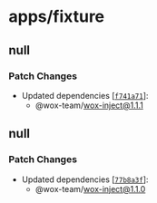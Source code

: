 # apps/fixture

## null

### Patch Changes

- Updated dependencies [[`f741a71`](https://github.com/wox-team/wox-inject/commit/f741a71e8daa898fa366b24b9a4de68db285d2c6)]:
  - @wox-team/wox-inject@1.1.1

## null

### Patch Changes

- Updated dependencies [[`77b8a3f`](https://github.com/wox-team/wox-inject/commit/77b8a3f35bf807119e306f4757a26b33e988cc62)]:
  - @wox-team/wox-inject@1.1.0

